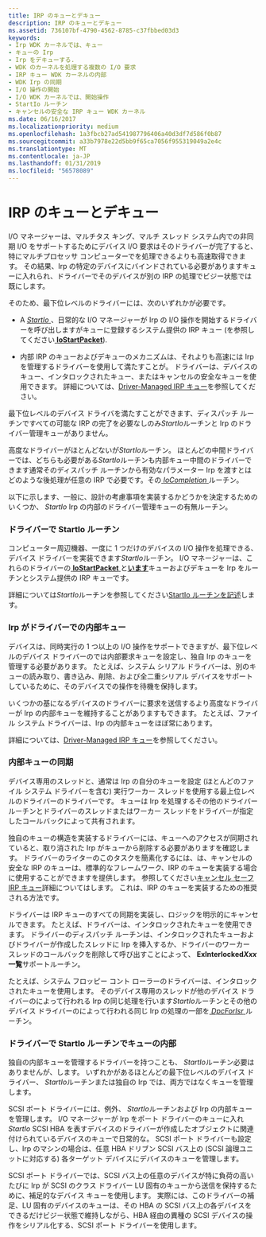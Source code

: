 ```yaml
---
title: IRP のキューとデキュー
description: IRP のキューとデキュー
ms.assetid: 736107bf-4790-4562-8785-c37fbbed03d3
keywords:
- Irp WDK カーネルでは、キュー
- キューの Irp
- Irp をデキューする.
- WDK のカーネルを処理する複数の I/O 要求
- IRP キュー WDK カーネルの内部
- WDK Irp の同期
- I/O 操作の開始
- I/O WDK カーネルでは、開始操作
- StartIo ルーチン
- キャンセルの安全な IRP キュー WDK カーネル
ms.date: 06/16/2017
ms.localizationpriority: medium
ms.openlocfilehash: 1a3fbcb27ad541987796406a40d3df7d586f0b87
ms.sourcegitcommit: a33b7978e22d5bb9f65ca7056f955319049a2e4c
ms.translationtype: MT
ms.contentlocale: ja-JP
ms.lasthandoff: 01/31/2019
ms.locfileid: "56578089"
---
```

# <a name="queuing-and-dequeuing-irps"></a>IRP のキューとデキュー





I/O マネージャーは、マルチタス キング、マルチ スレッド システム内での非同期 I/O をサポートするためにデバイス I/O 要求はそのドライバーが完了すると、特にマルチプロセッサ コンピューターでを処理できるよりも高速取得できます。 その結果、Irp の特定のデバイスにバインドされている必要がありますキューに入れられ、ドライバーでそのデバイスが別の IRP の処理でビジー状態では既にします。

そのため、最下位レベルのドライバーには、次のいずれかが必要です。

-   A [ *StartIo* ](https://msdn.microsoft.com/library/windows/hardware/ff563858) 、日常的な I/O マネージャーが Irp の I/O 操作を開始するドライバーを呼び出しますがキューに登録するシステム提供の IRP キュー (を参照してください[ **IoStartPacket**](https://msdn.microsoft.com/library/windows/hardware/ff550370)).

-   内部 IRP のキューおよびデキューのメカニズムは、それよりも高速には Irp を管理するドライバーを使用して満たすことが。 ドライバーは、デバイスのキュー、インタロックされたキュー、またはキャンセルの安全なキューを使用できます。 詳細については、[Driver-Managed IRP キュー](driver-managed-irp-queues.md)を参照してください。

最下位レベルのデバイス ドライバを満たすことができます、ディスパッチ ルーチンですべての可能な IRP の完了を必要なしのみ*StartIo*ルーチンと Irp のドライバー管理キューがありません。

高度なドライバーがほとんどないが*StartIo*ルーチン。 ほとんどの中間ドライバーでは、どちらも必要がある*StartIo*ルーチンも内部キュー中間のドライバーできます通常そのディスパッチ ルーチンから有効なパラメーター Irp を渡すとはどのような後処理が任意の IRP で必要です。その[ *IoCompletion* ](https://msdn.microsoft.com/library/windows/hardware/ff548354)ルーチン。

以下に示します、一般に、設計の考慮事項を実装するかどうかを決定するためのいくつか、 *StartIo* Irp の内部のドライバー管理キューの有無ルーチン。

### <a name="startio-routines-in-drivers"></a>ドライバーで StartIo ルーチン

コンピューター周辺機器、一度に 1 つだけのデバイスの I/O 操作を処理できる、デバイス ドライバーを実装できます*StartIo*ルーチン。 I/O マネージャーは、これらのドライバーの[ **IoStartPacket** ](https://msdn.microsoft.com/library/windows/hardware/ff550370)と[**います**](https://msdn.microsoft.com/library/windows/hardware/ff550358)キューおよびデキューを Irp をルーチンとシステム提供の IRP キューです。

詳細については*StartIo*ルーチンを参照してください[StartIo ルーチンを記述](writing-a-startio-routine.md)します。

### <a name="internal-queues-for-irps-in-drivers"></a>Irp がドライバーでの内部キュー

デバイスは、同時実行の 1 つ以上の I/O 操作をサポートできますが、最下位レベルのデバイス ドライバーのでは内部要求キューを設定し、独自 Irp のキューを管理する必要があります。 たとえば、システム シリアル ドライバーは、別のキューの読み取り、書き込み、削除、および全二重シリアル デバイスをサポートしているために、そのデバイスでの操作を待機を保持します。

いくつかの基になるデバイスのドライバーに要求を送信するより高度なドライバーが Irp の内部キューを維持することがありますもできます。 たとえば、ファイル システム ドライバーは、Irp の内部キューをほぼ常にあります。

詳細については、[Driver-Managed IRP キュー](driver-managed-irp-queues.md)を参照してください。

### <a name="internal-queue-synchronization"></a>内部キューの同期

デバイス専用のスレッドと、通常は Irp の自分のキューを設定 (ほとんどのファイル システム ドライバーを含む) 実行ワーカー スレッドを使用する最上位レベルのドライバーのドライバーです。 キューは Irp を処理するその他のドライバー ルーチンとドライバーのスレッドまたはワーカー スレッドをドライバーが指定したコールバックによって共有されます。

独自のキューの構造を実装するドライバーには、キューへのアクセスが同期されていると、取り消された Irp がキューから削除する必要がありますを確認します。 ドライバーのライターのこのタスクを簡素化するには、は、キャンセルの安全な IRP のキューは、標準的なフレームワーク、IRP のキューを実装する場合に使用することができますを提供します。 参照してください[キャンセル セーフ IRP キュー](cancel-safe-irp-queues.md)詳細についてはします。 これは、IRP のキューを実装するための推奨される方法です。

ドライバーは IRP キューのすべての同期を実装し、ロジックを明示的にキャンセルできます。 たとえば、ドライバーは、インタロックされたキューを使用できます。 ドライバーのディスパッチ ルーチンは、インタロックされたキューおよびドライバーが作成したスレッドに Irp を挿入するか、ドライバーのワーカー スレッドのコールバックを削除して呼び出すことによって、 **ExInterlocked*Xxx*一覧**サポートルーチン。

たとえば、システム フロッピー コント ローラーのドライバーは、インタロックされたキューを使用します。 そのデバイス専用のスレッドが他のデバイス ドライバーのによって行われる Irp の同じ処理を行います*StartIo*ルーチンとその他のデバイス ドライバーのによって行われる同じ Irp の処理の一部を[ *DpcForIsr* ](https://msdn.microsoft.com/library/windows/hardware/ff544079)ルーチン。

### <a name="internal-queues-with-startio-routines-in-drivers"></a>ドライバーで StartIo ルーチンでキューの内部

独自の内部キューを管理するドライバーを持つことも、 *StartIo*ルーチン必要はありませんが、します。 いずれかがあるほとんどの最下位レベルのデバイス ドライバー、 *StartIo*ルーチンまたは独自の Irp では、両方ではなくキューを管理します。

SCSI ポート ドライバーには、例外、 *StartIo*ルーチンおよび Irp の内部キューを管理します。 I/O マネージャーが Irp をポート ドライバーのキューに入れ*StartIo* SCSI HBA を表すデバイスのドライバーが作成したオブジェクトに関連付けられているデバイスのキューで日常的な。 SCSI ポート ドライバーも設定し、Irp のマシンの場合は、任意 HBA ドリブン SCSI バス上の (SCSI 論理ユニットに対応する) 各ターゲット デバイスにデバイスのキューを管理します。

SCSI ポート ドライバーでは、SCSI バス上の任意のデバイスが特に負荷の高いたびに Irp が SCSI のクラス ドライバー LU 固有のキューから送信を保持するために、補足的なデバイス キューを使用します。 実際には、このドライバーの補足、LU 固有のデバイスのキューは、その HBA の SCSI バス上の各デバイスをできるだけビジー状態で維持しながら、HBA 経由の異種の SCSI デバイスの操作をシリアル化する、SCSI ポート ドライバーを使用します。

 

 




